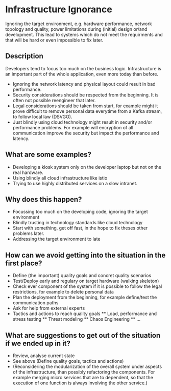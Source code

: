 # Infrastructure Ignorance

Ignoring the target environment, e.g. hardware performance, network topology and quality, power limitations during (initial) design or/and development. This lead to systems which do not meet the requirments and that will be hard or even impossible to fix later.

## Description

Developers tend to focus too much on the business logic. Infrastructure is an important part of the whole application, even more today than before. 

* Ignoring the network latency and physical layout could result in bad performance.
* Security considerations should be respected from the beginning. It is often not possible reengineer that later.
* Legal considerations should be taken from start, for example might it prove difficult to remove personal data everytime from a Kafka stream, to follow local law (DSVGO).
* Just blindly using cloud technology might result in security and/or performance problems. For example will encryption of all communication improve the security but impact the performance and latency. 

## What are some examples?
* Developing a kiosk system only on the developer laptop but not on the real hardware. 
* Using blindly all cloud infrastructure like istio 
* Trying to use highly distributed services on a slow intranet.

## Why does this happen?
* Focussing too much on the developing code, ignoring the target environment
* Blindly trusting in technology standards like cloud technology
* Start with something, get off fast, in the hope to fix theses other problems later.
* Addressing the target environment to late

## How can we avoid getting into the situation in the first place?
* Define (the important) quality goals and concret quality scenarios
* Test/Deploy early and regulary on target hardware (walking skeleton)
* Check ever component of the system if it is possible to follow the legal restrictions, for example to delete personal data
* Plan the deployment from the beginning, for example define/test the communication paths
* Ask for help from external experts
* Tactics and actions to reach quality goals
** Load, performance and stress testing
** Threat modeling
** Chaos Engineering
** ...

## What are suggestions to get out of the situation if we ended up in it?
* Review, analyse current state
* See above (Define quality goals, tactics and actions)
* (Reconsidering the modularization of the overall system under aspects of the infrastructure, than possibly refactoring the components. For example merging micro services that are to dependent, so that the execution of one function is always involving the other service.)
